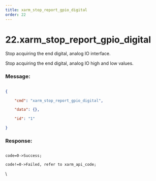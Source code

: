 ```yaml
---
title: xarm_stop_report_gpio_digital
order: 22
---
```

# 22.xarm\_stop\_report\_gpio\_digital



Stop acquiring the end digital, analog IO interface.

Stop acquiring the end digital, analog IO high and low values.
 






### Message:  



```json

{

    "cmd": "xarm_stop_report_gpio_digital",

    "data": {},

    "id": "1"

}

```










### Response:     



```

code=0->Success;

code!=0->Failed, refer to xarm_api_code;

```



\










